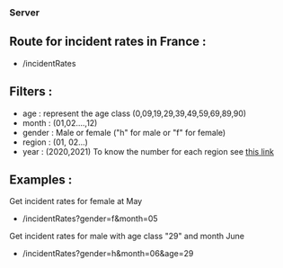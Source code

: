### Server

## Route for incident rates in France :

- /incidentRates

## Filters :

- age : represent the age class (0,09,19,29,39,49,59,69,89,90)
- month : (01,02....,12)
- gender : Male or female ("h" for male or "f" for female)
- region : (01, 02...)
- year : (2020,2021)
  To know the number for each region see [this link](https://fr.wikipedia.org/wiki/R%C3%A9gion_fran%C3%A7aise#Liste_et_caract%C3%A9ristiques_des_r%C3%A9gions_actuelles)

## Examples :

Get incident rates for female at May

- /incidentRates?gender=f&month=05

Get incident rates for male with age class "29" and month June

- /incidentRates?gender=h&month=06&age=29
